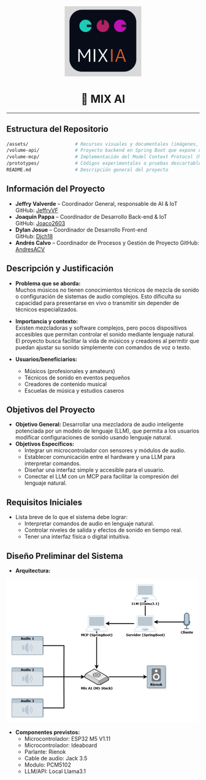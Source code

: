 <div align="center">
<img src="./assets/image.png" width="200" alt="AI Mix Logo" />
</div>
<h1 align="center">🚀 MIX AI</h1>

---

## Estructura del Repositorio
```bash
/assets/                 # Recursos visuales y documentales (imágenes, diagramas, PDFs, etc.)
/volume-api/             # Proyecto backend en Spring Boot que expone una API RESTful con integración de chat
/volume-mcp/             # Implementación del Model Context Protocol (MCP) en Spring Boot
/prototypes/             # Códigos experimentales o pruebas descartables para referencia futura
README.md                # Descripción general del proyecto
```

## Información del Proyecto
- **Jeffry Valverde** – Coordinador General, responsable de AI & IoT  
  GitHub: [JeffryVF](https://github.com/JeffryVF)
- **Joaquín Pappa** – Coordinador de Desarrollo Back-end & IoT  
  GitHub: [Joaco2603](https://github.com/Joaco2603)
- **Dylan Josue** – Coordinador de Desarrollo Front-end  
  GitHub: [Djch18](https://github.com/Djch18)
- **Andrés Calvo** – Coordinador de Procesos y Gestión de Proyecto
  GitHub: [AndresACV](https://github.com/AndresACV)

## Descripción y Justificación
- **Problema que se aborda:**  
Muchos músicos no tienen conocimientos técnicos de mezcla de sonido o configuración de sistemas de audio complejos. Esto dificulta su capacidad para presentarse en vivo o transmitir sin depender de técnicos especializados.

- **Importancia y contexto:**  
Existen mezcladoras y software complejos, pero pocos dispositivos accesibles que permitan controlar el sonido mediante lenguaje natural. El proyecto busca facilitar la vida de músicos y creadores al permitir que puedan ajustar su sonido simplemente con comandos de voz o texto.

- **Usuarios/beneficiarios:**
    -  Músicos (profesionales y amateurs)
    - Técnicos de sonido en eventos pequeños
    - Creadores de contenido musical
    - Escuelas de música y estudios caseros

## Objetivos del Proyecto
- **Objetivo General:**
Desarrollar una mezcladora de audio inteligente potenciada por un modelo de lenguaje (LLM), que permita a los usuarios modificar configuraciones de sonido usando lenguaje natural.
- **Objetivos Específicos:**  
    - Integrar un microcontrolador con sensores y módulos de audio.
    - Establecer comunicación entre el hardware y una LLM para interpretar comandos.
    - Diseñar una interfaz simple y accesible para el usuario.
    - Conectar el LLM con un MCP para facilitar la compresión del lenguaje natural.

## Requisitos Iniciales
- Lista breve de lo que el sistema debe lograr:  
  - Interpretar comandos de audio en lenguaje natural. 
  - Controlar niveles de salida y efectos de sonido en tiempo real.
  - Tener una interfaz física o digital intuitiva.


## Diseño Preliminar del Sistema
- **Arquitectura:**  
<img src="./assets/arquitectura.png" width="500" alt="Diagrama de arquitectura Mix AI" />

- **Componentes previstos:**  
  - Microcontrolador: ESP32 M5 V1.11
  - Microcontrolador: Ideaboard
  - Parlante: Rienok 
  - Cable de audio: Jack 3.5
  - Modulo: PCM5102
  - LLM/API: Local Llama3.1
